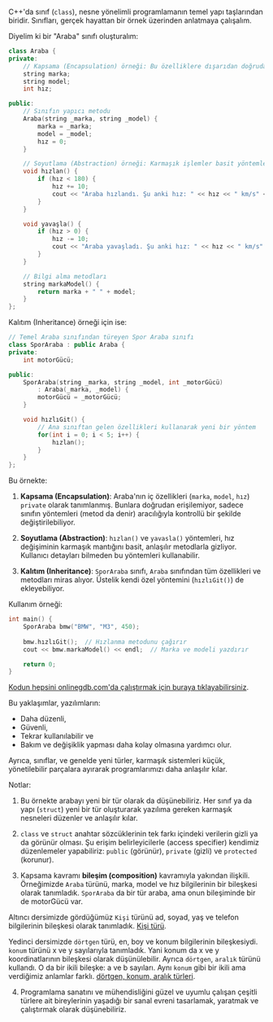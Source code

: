 C++'da sınıf (`class`), nesne yönelimli programlamanın temel yapı taşlarından biridir. Sınıfları, gerçek hayattan bir örnek üzerinden anlatmaya çalışalım.

Diyelim ki bir "Araba" sınıfı oluşturalım:

```cpp
class Araba {
private:
    // Kapsama (Encapsulation) örneği: Bu özelliklere dışarıdan doğrudan erişilemez
    string marka;
    string model;
    int hız;

public:
    // Sınıfın yapıcı metodu
    Araba(string _marka, string _model) {
        marka = _marka;
        model = _model;
        hız = 0;
    }

    // Soyutlama (Abstraction) örneği: Karmaşık işlemler basit yöntemlerle gizlenir
    void hızlan() {
        if (hız < 180) {
            hız += 10;
            cout << "Araba hızlandı. Şu anki hız: " << hız << " km/s" << endl;
        }
    }

    void yavaşla() {
        if (hız > 0) {
            hız -= 10;
            cout << "Araba yavaşladı. Şu anki hız: " << hız << " km/s" << endl;
        }
    }

    // Bilgi alma metodları
    string markaModel() {
        return marka + " " + model;
    }
};
```

Kalıtım (Inheritance) örneği için ise:

```cpp
// Temel Araba sınıfından türeyen Spor Araba sınıfı
class SporAraba : public Araba {
private:
    int motorGücü;

public:
    SporAraba(string _marka, string _model, int _motorGücü) 
        : Araba(_marka, _model) {
        motorGücü = _motorGücü;
    }

    void hızlıGit() {
        // Ana sınıftan gelen özellikleri kullanarak yeni bir yöntem 
        for(int i = 0; i < 5; i++) {
            hızlan();
        }
    }
};
```

Bu örnekte:

1. **Kapsama (Encapsulation)**: Araba'nın iç özellikleri (`marka`, `model`, `hız`) `private` olarak tanımlanmış. Bunlara doğrudan erişilemiyor, sadece sınıfın yöntemleri (metod da denir) aracılığıyla kontrollü bir şekilde değiştirilebiliyor.

2. **Soyutlama (Abstraction)**: `hızlan()` ve `yavasla()` yöntemleri, hız değişiminin karmaşık mantığını basit, anlaşılır metodlarla gizliyor. Kullanıcı detayları bilmeden bu yöntemleri kullanabilir.

3. **Kalıtım (Inheritance)**: `SporAraba` sınıfı, `Araba` sınıfından tüm özellikleri ve metodları miras alıyor. Üstelik kendi özel yöntemini (`hızlıGit()`) de ekleyebiliyor.

Kullanım örneği:

```cpp
int main() {
    SporAraba bmw("BMW", "M3", 450);
    
    bmw.hızlıGit();  // Hızlanma metodunu çağırır
    cout << bmw.markaModel() << endl;  // Marka ve modeli yazdırır

    return 0;
}
``` 

[Kodun hepsini onlinegdb.com'da çalıştırmak için buraya tıklayabilirsiniz](https://onlinegdb.com/dbFycFP09).  


Bu yaklaşımlar, yazılımların:
- Daha düzenli,
- Güvenli,
- Tekrar kullanılabilir ve
- Bakım ve değişiklik yapması daha kolay olmasına yardımcı olur.  

Ayrıca, sınıflar, ve genelde yeni türler, karmaşık sistemleri küçük, yönetilebilir parçalara ayırarak programlarımızı daha anlaşılır kılar.

Notlar:  
1) Bu örnekte arabayı yeni bir tür olarak da düşünebiliriz. Her sınıf ya da yapı (`struct`) yeni bir tür oluşturarak yazılıma gereken karmaşık nesneleri düzenler ve anlaşılır kılar.  

2) `class` ve `struct` anahtar sözcüklerinin tek farkı içindeki verilerin gizli ya da görünür olması. Şu erişim belirleyicilerle (access specifier) kendimiz düzenlemeler yapabiliriz: `public` (görünür), `private` (gizli) ve `protected` (korunur).

3) Kapsama kavramı **bileşim (composition)** kavramıyla yakından ilişkili. Örneğimizde `Araba` türünü, marka, model ve hız bilgilerinin bir bileşkesi olarak tanımladık. `SporAraba` da bir tür araba, ama onun bileşiminde bir de motorGücü var. 

Altıncı dersimizde gördüğümüz `Kişi` türünü ad, soyad, yaş ve telefon bilgilerinin bileşkesi olarak tanımladık. 
[Kişi türü](https://www.sololearn.com/en/compiler-playground/cVc74iqt2Ul0).  

Yedinci dersimizde `dörtgen` türü, en, boy ve konum bilgilerinin bileşkesiydi. `konum` türünü x ve y sayılarıyla tanımladık. Yani konum da x ve y koordinatlarının bileşkesi olarak düşünülebilir. Ayrıca `dörtgen`, `aralık` türünü kullandı. O da  bir ikili bileşke: a ve b sayıları. Aynı `konum` gibi bir ikili ama verdiğimiz anlamlar farklı.  [dörtgen, konum, aralık türleri](https://www.onlinegdb.com/3fk-Akokh).  

4) Programlama sanatını ve mühendisliğini güzel ve uyumlu çalışan çeşitli türlere ait bireylerinin yaşadığı bir sanal evreni tasarlamak, yaratmak ve çalıştırmak olarak düşünebiliriz.